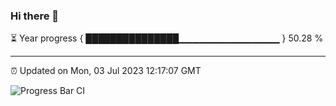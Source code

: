 ### Hi there 👋

⏳ Year progress { ███████████████▁▁▁▁▁▁▁▁▁▁▁▁▁▁▁ } 50.28 %

---

⏰ Updated on Mon, 03 Jul 2023 12:17:07 GMT

![Progress Bar CI](https://github.com/Shyam-Makwana/GitHub-Actions-Demo/workflows/Progress%20Bar%20CI/badge.svg)
